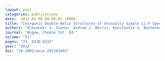 ```yaml
---
layout: post
categories: publications
date:  2012-03-08 00:00:01 +0000
title: "Inorganic Double Helix Structures of Unusually Simple Li-P Species"
authors: "Alexander S. Ivanov, Andrew J. Morris, Konstantin V. Bozhenko, Chris J. Pickard and Alexander I. Boldyrev"
journal: "Angew. Chemie Int. Ed."
volume: "51"
pages: "33, 8330-8333"
year: "2012"
doi: "10.1002/anie.201201843"
---
```

